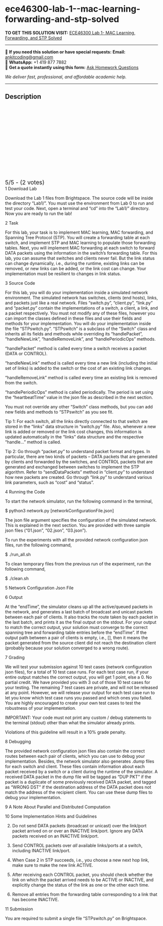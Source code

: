 # ece46300-lab-1--mac-learning-forwarding-and-stp-solved
**TO GET THIS SOLUTION VISIT:** [ECE46300 Lab 1- MAC Learning, Forwarding, and STP Solved](https://www.ankitcodinghub.com/product/ece46300-lab-1-mac-learning-forwarding-and-stp-solved/)


---

📩 **If you need this solution or have special requests:** **Email:** ankitcoding@gmail.com  
📱 **WhatsApp:** +1 419 877 7882  
📄 **Get a quote instantly using this form:** [Ask Homework Questions](https://www.ankitcodinghub.com/services/ask-homework-questions/)

*We deliver fast, professional, and affordable academic help.*

---

<h2>Description</h2>



<div class="kk-star-ratings kksr-auto kksr-align-center kksr-valign-top" data-payload="{&quot;align&quot;:&quot;center&quot;,&quot;id&quot;:&quot;119778&quot;,&quot;slug&quot;:&quot;default&quot;,&quot;valign&quot;:&quot;top&quot;,&quot;ignore&quot;:&quot;&quot;,&quot;reference&quot;:&quot;auto&quot;,&quot;class&quot;:&quot;&quot;,&quot;count&quot;:&quot;2&quot;,&quot;legendonly&quot;:&quot;&quot;,&quot;readonly&quot;:&quot;&quot;,&quot;score&quot;:&quot;5&quot;,&quot;starsonly&quot;:&quot;&quot;,&quot;best&quot;:&quot;5&quot;,&quot;gap&quot;:&quot;4&quot;,&quot;greet&quot;:&quot;Rate this product&quot;,&quot;legend&quot;:&quot;5\/5 - (2 votes)&quot;,&quot;size&quot;:&quot;24&quot;,&quot;title&quot;:&quot;ECE46300  Lab 1- MAC Learning, Forwarding, and STP Solved&quot;,&quot;width&quot;:&quot;138&quot;,&quot;_legend&quot;:&quot;{score}\/{best} - ({count} {votes})&quot;,&quot;font_factor&quot;:&quot;1.25&quot;}">

<div class="kksr-stars">

<div class="kksr-stars-inactive">
            <div class="kksr-star" data-star="1" style="padding-right: 4px">


<div class="kksr-icon" style="width: 24px; height: 24px;"></div>
        </div>
            <div class="kksr-star" data-star="2" style="padding-right: 4px">


<div class="kksr-icon" style="width: 24px; height: 24px;"></div>
        </div>
            <div class="kksr-star" data-star="3" style="padding-right: 4px">


<div class="kksr-icon" style="width: 24px; height: 24px;"></div>
        </div>
            <div class="kksr-star" data-star="4" style="padding-right: 4px">


<div class="kksr-icon" style="width: 24px; height: 24px;"></div>
        </div>
            <div class="kksr-star" data-star="5" style="padding-right: 4px">


<div class="kksr-icon" style="width: 24px; height: 24px;"></div>
        </div>
    </div>

<div class="kksr-stars-active" style="width: 138px;">
            <div class="kksr-star" style="padding-right: 4px">


<div class="kksr-icon" style="width: 24px; height: 24px;"></div>
        </div>
            <div class="kksr-star" style="padding-right: 4px">


<div class="kksr-icon" style="width: 24px; height: 24px;"></div>
        </div>
            <div class="kksr-star" style="padding-right: 4px">


<div class="kksr-icon" style="width: 24px; height: 24px;"></div>
        </div>
            <div class="kksr-star" style="padding-right: 4px">


<div class="kksr-icon" style="width: 24px; height: 24px;"></div>
        </div>
            <div class="kksr-star" style="padding-right: 4px">


<div class="kksr-icon" style="width: 24px; height: 24px;"></div>
        </div>
    </div>
</div>


<div class="kksr-legend" style="font-size: 19.2px;">
            5/5 - (2 votes)    </div>
    </div>
1 Download Lab

Download the Lab 1 files from Brightspace. The source code will be inside the directory “Lab1/”. You must use the environment from Lab 0 to run and test your code. Next, open a terminal and “cd” into the “Lab1/” directory. Now you are ready to run the lab!

2 Task

For this lab, your task is to implement MAC learning, MAC forwarding, and Spanning Tree Protocol (STP). You will create a forwarding table at each switch, and implement STP and MAC learning to populate those forwarding tables. Next, you will implement MAC forwarding at each switch to forward DATA packets using the information in the switch’s forwarding table. For this lab, you can assume that switches and clients never fail. But the link status can change dynamically, i.e., during the runtime, existing links can be removed, or new links can be added, or the link cost can change. Your implementation must be resilient to changes in link status.

3 Source Code

For this lab, you will do your implementation inside a simulated network environment. The simulated network has switches, clients (end hosts), links, and packets just like a real network. Files “switch.py”, “client.py”, “link.py” and “packet.py” contain the implementations of a switch, a client, a link, and a packet respectively. You must not modify any of these files, however you can import the classes defined in these files and use their fields and methods for your implementation. You will do your implementation inside the file “STPswitch.py”. “STPswitch” is a subclass of the “Switch” class and inherits all its fields and methods while overriding its “handlePacket”, “handleNewLink”, “handleRemoveLink”, and “handlePeriodicOps” methods.

“handlePacket” method is called every time a switch receives a packet (DATA or CONTROL).

“handleNewLink” method is called every time a new link (including the initial set of links) is added to the switch or the cost of an existing link changes.

“handleRemoveLink” method is called every time an existing link is removed from the switch.

“handlePeriodicOps” method is called periodically. The period is set using the “heartbeatTime” value in the json file as described in the next section.

You must not override any other “Switch” class methods, but you can add new fields and methods to “STPswitch” as you see fit.

Tip 1: For each switch, all the links directly connected to that switch are stored in the “links” data structure in “switch.py” file. Also, whenever a new link is added or removed or the link cost changes, this information is updated automatically in the “links” data structure and the respective “handle…” method is called.

Tip 2: Go through “packet.py” to understand packet format and types. In particular, there are two kinds of packets – DATA packets that are generated by clients and forwarded by the switches, and CONTROL packets that are generated and exchanged between switches to implement the STP algorithm. Refer to “sendDataPackets” method in “client.py” to understand how new packets are created. Go through “link.py” to understand various link parameters, such as “cost” and “status”.

4 Running the Code

To start the network simulator, run the following command in the terminal,

$ python3 network.py [networkConfigurationFile.json]

The json file argument specifies the configuration of the simulated network. This is explained in the next section. You are provided with three sample json files (“01.json”, “02.json”, “03.json”).

To run the experiments with all the provided network configuration json files, run the following command,

$ ./run_all.sh

To clean temporary files from the previous run of the experiment, run the following command,

$ ./clean.sh

5 Network Configuration Json File

6 Output

At the “endTime”, the simulator cleans up all the active/queued packets in the network, and generates a last batch of broadcast and unicast packets between each pair of clients. It also tracks the route taken by each packet in the last batch, and prints it as the final output on the stdout. For your output to match the correct output, your solution must converge to the correct spanning tree and forwarding table entries before the “endTime”. If the output path between a pair of clients is empty, i.e., [], then it means the packet generated from the source client did not reach the destination client (probably because your solution converged to a wrong route).

7 Grading

We will test your submission against 10 test cases (network configuration json files), for a total of 10 test case runs. For each test case run, if your entire output matches the correct output, you will get 1 point, else a 0. No partial credit. We have provided you with 3 out of those 10 test cases for your testing. The remaining 7 test cases are private, and will not be released at any point. However, we will release your output for each test case run to let you know which test case runs you passed and which ones you failed. You are highly encouraged to create your own test cases to test the robustness of your implementation.

IMPORTANT: Your code must not print any custom / debug statements to the terminal (stdout) other than what the simulator already prints.

Violations of this guideline will result in a 10% grade penalty.

8 Debugging

The provided network configuration json files also contain the correct routes between each pair of clients, which you can use to debug your implementation. Besides, the network simulator also generates .dump files for each switch and client. These files contain information about each packet received by a switch or a client during the runtime of the simulator. A received DATA packet in the dump file will be tagged as “DUP PKT” if the packet is a duplicate of some previously received DATA packet, and tagged as “WRONG DST” if the destination address of the DATA packet does not match the address of the recipient client. You can use these dump files to debug your implementation.

9 A Note About Parallel and Distributed Computation

10 Some Implementation Hints and Guidelines

2. Do not send DATA packets (broadcast or unicast) over the link/port packet arrived on or over an INACTIVE link/port. Ignore any DATA packets received on an INACTIVE link/port.

3. Send CONTROL packets over *all* available links/ports at a switch, including INACTIVE link/port.

4. When Case 2 in STP succeeds, i.e., you choose a new next hop link, make sure to make the new link ACTIVE.

5. After receiving each CONTROL packet, you should check whether the link on which the packet arrived needs to be ACTIVE or INACTIVE, and explicitly change the status of the link as one or the other each time.

6. Remove all entries from the forwarding table corresponding to a link that has become INACTIVE.

11 Submission

You are required to submit a single file “STPswitch.py” on Brightspace.
